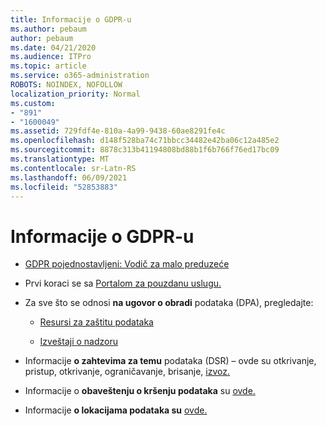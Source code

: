 ```yaml
---
title: Informacije o GDPR-u
ms.author: pebaum
author: pebaum
ms.date: 04/21/2020
ms.audience: ITPro
ms.topic: article
ms.service: o365-administration
ROBOTS: NOINDEX, NOFOLLOW
localization_priority: Normal
ms.custom:
- "891"
- "1600049"
ms.assetid: 729fdf4e-810a-4a99-9438-60ae8291fe4c
ms.openlocfilehash: d148f528ba74c71bbcc34482e42ba06c12a485e2
ms.sourcegitcommit: 8878c313b41194808bd88b1f6b766f76ed17bc09
ms.translationtype: MT
ms.contentlocale: sr-Latn-RS
ms.lasthandoff: 06/09/2021
ms.locfileid: "52853883"
---
```

# <a name="information-about-gdpr"></a>Informacije o GDPR-u

- [GDPR pojednostavljeni: Vodič za malo preduzeće](/microsoft-365/admin/security-and-compliance/gdpr-compliance)

- Prvi koraci se sa [Portalom za pouzdanu uslugu.](https://servicetrust.microsoft.com/ViewPage/GDPRGetStarted)

- Za sve što se odnosi **na ugovor o obradi** podataka (DPA), pregledajte:

  - [Resursi za zaštitu podataka](https://servicetrust.microsoft.com/ViewPage/TrustDocuments)

  - [Izveštaji o nadzoru](https://servicetrust.microsoft.com/ViewPage/MSComplianceGuide)

- Informacije **o zahtevima za temu** podataka (DSR) – ovde su otkrivanje, pristup, otkrivanje, ograničavanje, brisanje, [izvoz.](/microsoft-365/compliance/gdpr-dsr-office365)

- Informacije o **obaveštenju o kršenju podataka** su [ovde.](https://servicetrust.microsoft.com/ViewPage/GDPRBreach)

- Informacije **o lokacijama podataka su** [ovde.](https://products.office.com/where-is-your-data-located?ms.officeurl=datamaps&amp;geo=All#All)
